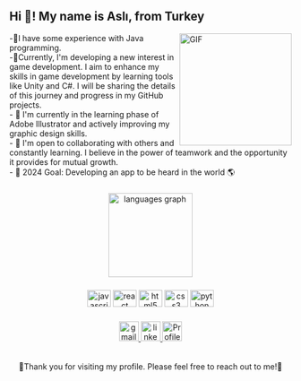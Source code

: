 ## <h2 align="left">Hi 👋! My name is Aslı, from Turkey</h2>

<img align="right" alt="GIF" src="https://i.imgur.com/YK21HDW.gif" width="200" height="200">
-🌱I have some experience with Java programming.
<br>
-🌱Currently, I'm developing a new interest in game development. I aim to enhance my skills in game development by learning tools like Unity and C#. I will be sharing the details of this journey and progress in my GitHub projects. 
<br>
- 🌱 I'm currently in the learning phase of Adobe Illustrator and actively improving my graphic design skills. 
<br>
- 👯 I'm open to collaborating with others and constantly learning. I believe in the power of teamwork and the opportunity it provides for mutual growth.
<br>
- 🥅 2024 Goal: Developing an app to be heard in the world 🌎

###
<div align="center">
  <img src="https://github-readme-stats.vercel.app/api/top-langs?locale=en&hide_title=false&layout=compact&card_width=320&langs_count=5&theme=dracula&hide_border=false&username=aslinurunal" height="150" alt="languages graph"  />
</div>

###
<div align="CENTER">
  <img src="https://cdn.jsdelivr.net/gh/devicons/devicon/icons/java/java-original.svg" height="30" width="42" alt="javascript logo"  />
  <img src="https://cdn.jsdelivr.net/gh/devicons/devicon/icons/unity/unity-original.svg" height="30" width="42" alt="react logo"  />
  <img src="https://cdn.jsdelivr.net/gh/devicons/devicon/icons/html5/html5-original.svg" height="30" width="42" alt="html5 logo"  />
  <img src="https://cdn.jsdelivr.net/gh/devicons/devicon/icons/css3/css3-original.svg" height="30" width="42" alt="css3 logo"  />
  <img src="https://cdn.jsdelivr.net/gh/devicons/devicon/icons/postgresql/postgresql-original.svg" height="30" width="42" alt="python logo"  />
</div>

###
<div align="center">
    <a href="mailto:aslinurunal@gmail.com"  target="_blank">
        <img src="https://img.shields.io/static/v1?message=Gmail&logo=gmail&label=&color=D14836&logoColor=white&labelColor=&style=for-the-badge" height="35" alt="gmail logo"  />
    </a>
    <a href="https://www.linkedin.com/in/aslınur-ünal-b2805013b/" target="_blank">
        <img src="https://img.shields.io/static/v1?message=LinkedIn&logo=linkedin&label=&color=0077B5&logoColor=white&labelColor=&style=for-the-badge" height="35" alt="linkedin logo"  />
    </a>
    <a> 
        <img src="https://komarev.com/ghpvc/?username=aslinurunal&&color=blueviolet&label=PROFILE+VIEWS" height="35" alt="Profile Counter"  />
    </a>
</div>
<br><br>
<div align="center"> 👋Thank you for visiting my profile. Please feel free to reach out to me!👋</div>

